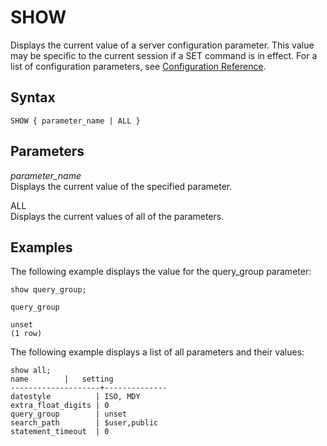 # SHOW<a name="r_SHOW"></a>

Displays the current value of a server configuration parameter\. This value may be specific to the current session if a SET command is in effect\. For a list of configuration parameters, see [Configuration Reference](cm_chap_ConfigurationRef.md)\.

## Syntax<a name="r_SHOW-synopsis"></a>

```
SHOW { parameter_name | ALL }
```

## Parameters<a name="r_SHOW-parameters"></a>

 *parameter\_name*   
Displays the current value of the specified parameter\.

ALL   
Displays the current values of all of the parameters\.

## Examples<a name="r_SHOW-examples"></a>

The following example displays the value for the query\_group parameter: 

```
show query_group;

query_group

unset
(1 row)
```

The following example displays a list of all parameters and their values: 

```
show all;
name        |   setting
--------------------+--------------
datestyle          | ISO, MDY
extra_float_digits | 0
query_group        | unset
search_path        | $user,public
statement_timeout  | 0
```